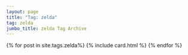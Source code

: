 ```yaml
---
layout: page
title: "Tag: zelda"
tag: zelda
jumbo_title: zelda Tag Archive
---
```

<div class="row">
{% for post in site.tags.zelda%}
{% include card.html %}
{% endfor %}
</div>